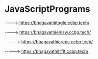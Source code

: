 # JavaScriptPrograms


---->.https://bhagavathitogle.ccbp.tech/

---->.https://bhagavathienisw.ccbp.tech/


----->.https://bhagavathicrcpc.ccbp.tech/


----->.https://bhagavathitrflt.ccbp.tech/
